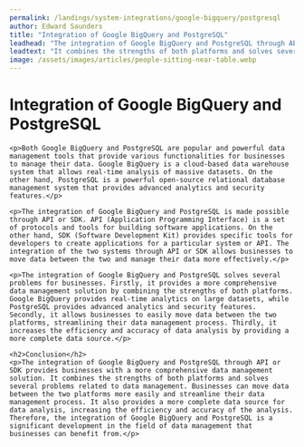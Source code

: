 ```yaml
---
permalink: /landings/system-integrations/google-bigquery/postgresql
author: Edward Saunders
title: "Integration of Google BigQuery and PostgreSQL"
leadhead: "The integration of Google BigQuery and PostgreSQL through API or SDK provides businesses with a more comprehensive data management solution"
leadtext: "It combines the strengths of both platforms and solves several problems related to data management. Businesses can move data between the two platforms more easily and streamline their data management process. It also provides a more complete data source for data analysis, increasing the efficiency and accuracy of the analysis. Therefore, the integration of Google BigQuery and PostgreSQL is a significant development in the field of data management that businesses can benefit from."
image: /assets/images/articles/people-sitting-near-table.webp
---
```

<div class="arttext">	<h1>Integration of Google BigQuery and PostgreSQL</h1>

	<p>Both Google BigQuery and PostgreSQL are popular and powerful data management tools that provide various functionalities for businesses to manage their data. Google BigQuery is a cloud-based data warehouse system that allows real-time analysis of massive datasets. On the other hand, PostgreSQL is a powerful open-source relational database management system that provides advanced analytics and security features.</p>

	<p>The integration of Google BigQuery and PostgreSQL is made possible through API or SDK. API (Application Programming Interface) is a set of protocols and tools for building software applications. On the other hand, SDK (Software Development Kit) provides specific tools for developers to create applications for a particular system or API. The integration of the two systems through API or SDK allows businesses to move data between the two and manage their data more effectively.</p>

	<p>The integration of Google BigQuery and PostgreSQL solves several problems for businesses. Firstly, it provides a more comprehensive data management solution by combining the strengths of both platforms. Google BigQuery provides real-time analytics on large datasets, while PostgreSQL provides advanced analytics and security features. Secondly, it allows businesses to easily move data between the two platforms, streamlining their data management process. Thirdly, it increases the efficiency and accuracy of data analysis by providing a more complete data source.</p>

	<h2>Conclusion</h2>
	<p>The integration of Google BigQuery and PostgreSQL through API or SDK provides businesses with a more comprehensive data management solution. It combines the strengths of both platforms and solves several problems related to data management. Businesses can move data between the two platforms more easily and streamline their data management process. It also provides a more complete data source for data analysis, increasing the efficiency and accuracy of the analysis. Therefore, the integration of Google BigQuery and PostgreSQL is a significant development in the field of data management that businesses can benefit from.</p>

</div>